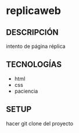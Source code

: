 # replicaweb 

## DESCRIPCIÓN
intento de página réplica

## TECNOLOGÍAS
- html
- css
- paciencia

## SETUP
hacer git clone del proyecto

